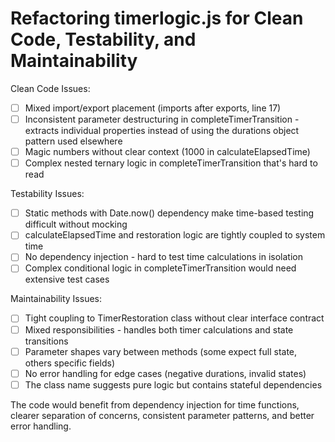 # Refactoring timerlogic.js for Clean Code, Testability, and Maintainability

Clean Code Issues:
  - [ ] Mixed import/export placement (imports after exports, line 17)
  - [ ] Inconsistent parameter destructuring in completeTimerTransition - extracts individual properties instead of using the durations object pattern used elsewhere
  - [ ] Magic numbers without clear context (1000 in calculateElapsedTime)
  - [ ] Complex nested ternary logic in completeTimerTransition that's hard to read

  Testability Issues:
  - [ ] Static methods with Date.now() dependency make time-based testing difficult without mocking
  - [ ] calculateElapsedTime and restoration logic are tightly coupled to system time
  - [ ] No dependency injection - hard to test time calculations in isolation
  - [ ] Complex conditional logic in completeTimerTransition would need extensive test cases

  Maintainability Issues:
  - [ ] Tight coupling to TimerRestoration class without clear interface contract
  - [ ] Mixed responsibilities - handles both timer calculations and state transitions
  - [ ] Parameter shapes vary between methods (some expect full state, others specific fields)
  - [ ] No error handling for edge cases (negative durations, invalid states)
  - [ ] The class name suggests pure logic but contains stateful dependencies

  The code would benefit from dependency injection for time functions, clearer separation of concerns, consistent parameter patterns, and
  better error handling.

